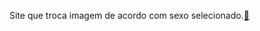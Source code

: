 Site que troca imagem de acordo com sexo selecionado.[:link:](https://duartecgustavo.github.io/AlterandoIMG.github.io/)
